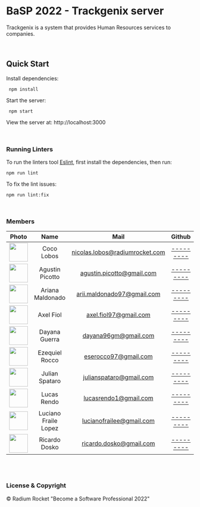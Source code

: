 # BaSP 2022 - Trackgenix server

Trackgenix is a system that provides Human Resources services to companies.

<br>

## Quick Start

Install dependencies:

```console
 npm install
```

Start the server:

```console
 npm start
```

 View the server at: http://localhost:3000

<br>

 ### Running Linters

To run the linters tool [Eslint](https://eslint.org/), first install the dependencies, then run:

```console
npm run lint
```

To fix the lint issues:

```console
npm run lint:fix
```

<br>

### Members


|Photo | Name  | Mail | Github
| :-----: | :-----: | :-----: | :-----: |
<img src="https://avatars.githubusercontent.com/u/68791728?s=400&u=0ca4f284dcb8739c9b183e0741bef129418bef49&v=4" height="50" width="50">| Coco Lobos | nicolas.lobos@radiumrocket.com | [---------](https://github.com/cocolobos)
<img src="https://avatars.githubusercontent.com/u/101403033?v=4" height="50" width="50">| Agustin Picotto | agustin.picotto@gmail.com | [---------](https://github.com/AgustinPicotto)
<img src="https://avatars.githubusercontent.com/u/101216228?v=4" height="50" width="50">| Ariana Maldonado | arii.maldonado97@gmail.com | [---------](https://github.com/ArianaMaldonado)
<img src="https://avatars.githubusercontent.com/u/101291320?v=4" height="50" width="50">| Axel Fiol | axel.fiol97@gmail.com | [---------](https://github.com/FiolAxel)
<img src="https://avatars.githubusercontent.com/u/99972904?v=4" height="50" width="50">| Dayana Guerra | dayana96gm@gmail.com | [---------](https://github.com/dayanagm96)
<img src="https://avatars.githubusercontent.com/u/58345564?v=4" height="50" width="50">| Ezequiel Rocco | eserocco97@gmail.com | [---------](https://github.com/EzeRocco)
<img src="https://avatars.githubusercontent.com/u/94326703?v=4" height="50" width="50">|Julian Spataro | julianspataro@gmail.com | [---------](https://github.com/JulaSpa)
<img src="https://avatars.githubusercontent.com/u/64284726?v=4" height="50" width="50">| Lucas Rendo | lucasrendo1@gmail.com | [---------](https://github.com/lucasrendo)
<img src="https://avatars.githubusercontent.com/u/94138652?v=4" height="50" width="50">| Luciano Fraile Lopez | lucianofrailee@gmail.com | [---------](https://github.com/lucianofrailelopez)
 <img src="https://avatars.githubusercontent.com/u/94139460?v=4" height="50" width="50">| Ricardo Dosko | ricardo.dosko@gmail.com | [---------](https://github.com/lucianofrailelopez)



<br>
<br>

### License & Copyright

© Radium Rocket "Become a Software Professional 2022"